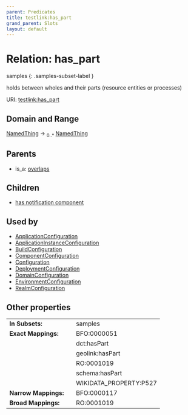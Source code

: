 ```yaml
---
parent: Predicates
title: testlink:has_part
grand_parent: Slots
layout: default
---
```


# Relation: has_part

samples
{: .samples-subset-label }


holds between wholes and their parts (resource entities or processes)

URI: [testlink:has_part](https://w3id.org/testlink/vocab/has_part)

## Domain and Range

[NamedThing](NamedThing.md) ->  <sub>0..*</sub> [NamedThing](NamedThing.md)

## Parents

 *  is_a: [overlaps](overlaps.md)

## Children

 *  [has notification component](has_notification_component.md)

## Used by

 * [ApplicationConfiguration](ApplicationConfiguration.md)
 * [ApplicationInstanceConfiguration](ApplicationInstanceConfiguration.md)
 * [BuildConfiguration](BuildConfiguration.md)
 * [ComponentConfiguration](ComponentConfiguration.md)
 * [Configuration](Configuration.md)
 * [DeploymentConfiguration](DeploymentConfiguration.md)
 * [DomainConfiguration](DomainConfiguration.md)
 * [EnvironmentConfiguration](EnvironmentConfiguration.md)
 * [RealmConfiguration](RealmConfiguration.md)

## Other properties

|  |  |  |
| --- | --- | --- |
| **In Subsets:** | | samples |
| **Exact Mappings:** | | BFO:0000051 |
|  | | dct:hasPart |
|  | | geolink:hasPart |
|  | | RO:0001019 |
|  | | schema:hasPart |
|  | | WIKIDATA_PROPERTY:P527 |
| **Narrow Mappings:** | | BFO:0000117 |
| **Broad Mappings:** | | RO:0001019 |

